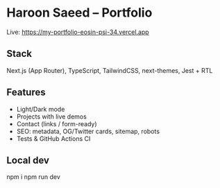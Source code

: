 # Haroon Saeed – Portfolio

Live: https://my-portfolio-eosin-psi-34.vercel.app

## Stack

Next.js (App Router), TypeScript, TailwindCSS, next-themes, Jest + RTL

## Features

- Light/Dark mode
- Projects with live demos
- Contact (links / form-ready)
- SEO: metadata, OG/Twitter cards, sitemap, robots
- Tests & GitHub Actions CI

## Local dev

npm i
npm run dev
